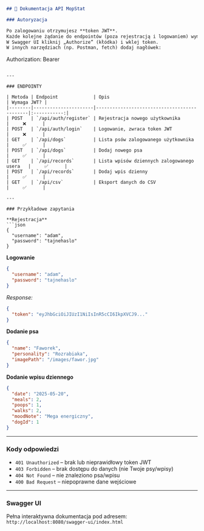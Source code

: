 ```markdown
## 📑 Dokumentacja API MopStat

### Autoryzacja

Po zalogowaniu otrzymujesz **token JWT**.  
Każde kolejne żądanie do endpointów (poza rejestracją i logowaniem) wymaga tokena.  
W Swagger UI kliknij „Authorize” (kłódka) i wklej token.  
W innych narzędziach (np. Postman, fetch) dodaj nagłówek:
```

Authorization: Bearer <token>

````

---

### ENDPOINTY

| Metoda | Endpoint             | Opis                                       | Wymaga JWT? |
|--------|----------------------|---------------------------------------------|:-----------:|
| POST   | `/api/auth/register` | Rejestracja nowego użytkownika              |     ❌      |
| POST   | `/api/auth/login`    | Logowanie, zwraca token JWT                 |     ❌      |
| GET    | `/api/dogs`          | Lista psów zalogowanego użytkownika         |     ✅      |
| POST   | `/api/dogs`          | Dodaj nowego psa                           |     ✅      |
| GET    | `/api/records`       | Lista wpisów dziennych zalogowanego usera   |     ✅      |
| POST   | `/api/records`       | Dodaj wpis dzienny                         |     ✅      |
| GET    | `/api/csv`           | Eksport danych do CSV                      |     ✅      |

---

### Przykładowe zapytania

**Rejestracja**
```json
{
  "username": "adam",
  "password": "tajnehaslo"
}
````

**Logowanie**

```json
{
  "username": "adam",
  "password": "tajnehaslo"
}
```

*Response:*

```json
{
  "token": "eyJhbGciOiJIUzI1NiIsInR5cCI6IkpXVCJ9..."
}
```

**Dodanie psa**

```json
{
  "name": "Faworek",
  "personality": "Rozrabiaka",
  "imagePath": "/images/fawor.jpg"
}
```

**Dodanie wpisu dziennego**

```json
{
  "date": "2025-05-20",
  "meals": 2,
  "poops": 1,
  "walks": 2,
  "moodNote": "Mega energiczny",
  "dogId": 1
}
```

---

### Kody odpowiedzi

* `401 Unauthorized` – brak lub nieprawidłowy token JWT
* `403 Forbidden` – brak dostępu do danych (nie Twoje psy/wpisy)
* `404 Not Found` – nie znaleziono psa/wpisu
* `400 Bad Request` – niepoprawne dane wejściowe

---

### Swagger UI

Pełna interaktywna dokumentacja pod adresem:
`http://localhost:8080/swagger-ui/index.html`

```
```
